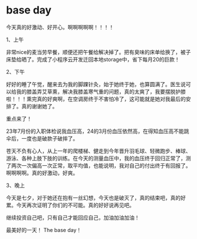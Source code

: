 # base day

今天真的好激动、好开心。啊啊啊啊啊！！！！

1、上午

非常nice的麦当劳早餐，顺便还把午餐给解决掉了。把有臭味的床单给换了，被子床垫给晒了。完成了小程序云开发迁回本地storage中，省下每月20的巨款！

2、下午

好好的睡了午觉，醒来去为我的脚踝针灸，始于她终于她，也算圆满了。医生说可以给我的膝盖弄艾草熏，解决我膝盖寒气重的问题，真的太爽了，我要摆脱护膝啦！！！熏完真的好爽啊，在空调房终于不害怕冷了，这可能就是她对我最后的安排了。真的谢谢她了。

重点来了！

23年7月份的入职体检说我血压高，24的3月份血压依然高，在得知血压高不能跳伞后，一度也是破款子破摔了。

苍天不负有心人，从上一年的爬楼梯、健走到今年晋升羽毛球、轻微跑步、棒球、游泳、各种上肢下肢的训练。在今天的测量血压中，我的血压终于回归正常了，测了两次一次偏高一次正常，取平均值，也能说明，我对自己的付出终于有回报了。啊啊啊啊。真的好激动，好爽。


3、晚上

今天是七夕，对于她还在抱有一丝幻想，今天也是破灭了，真的结束吧，真的好累。今天再次证明了你们的不可能。真的好好说再见吧。

继续投资自己吧，只有自己才能回应自己，加油加油加油！

最美好的一天！ The base day！

